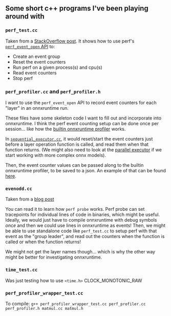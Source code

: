 ## Some short c++ programs I've been playing around with

### `perf_test.cc`
Taken from a [StackOverflow post](https://stackoverflow.com/questions/42088515/perf-event-open-how-to-monitoring-multiple-events).
It shows how to use perf's [`perf_event_open` API](https://linux.die.net/man/2/perf_event_open) to:
- Create an event group
- Reset the event counters
- Run perf on a given process(s) and cpu(s)
- Read event counters
- Stop perf

### `perf_profiler.cc` and `perf_profiler.h`
I want to use the `perf_event_open` API to record event counters for each "layer" in an onnxruntime run.

These files have some skeleton code I want to fill out and incorporate into onnxruntime. I think the perf event counting setup can be done once per session... like how the [builtin onnxruntime profiler](https://github.com/microsoft/onnxruntime/blob/master/onnxruntime/core/common/profiler.cc) works.

In [`sequential_executor.cc`](https://github.com/microsoft/onnxruntime/blob/master/onnxruntime/core/framework/sequential_executor.cc), it would reset/start the event counters just before a layer operation function is called, and read them when that function returns. 
(We might also need to look at the 
[parallel executor](https://github.com/microsoft/onnxruntime/blob/master/onnxruntime/core/framework/parallel_executor.cc)
if we start working with more complex onnx models).

Then, the event counter values can be passed along to the builtin onnxruntime profiler, to be saved to a json. An example of that can be found [here](https://github.com/microsoft/onnxruntime/compare/master...AlexanderPuckhaber:profiler_monotonic_clock).

### `evenodd.cc`
Taken from a [blog post](https://bristot.me/using-perf-probe-to-measure-execution-time-of-user-space-code-on-linux/)

You can read it to learn how `perf probe` works. Perf probe can set tracepoints for individual lines of code in binaries, which might be useful. Ideally, we would just have to compile onnxruntime with debug symbols *once* and then we could use lines in onnxruntime as events! Then, we might be able to use standalone code like `perf_test.cc` to setup perf with that event as the "group leader", and read out the counters when the function is called or when the function returns!

We might not get the layer names though... which is why the other way might be better for investigating onnxruntime.

### `time_test.cc`
Was just testing how to use `<time.h>` CLOCK_MONOTONIC_RAW

### `perf_profiler_wrapper_test.cc`
To compile: `g++ perf_profiler_wrapper_test.cc perf_profiler.cc perf_profiler.h matmul.cc matmul.h`